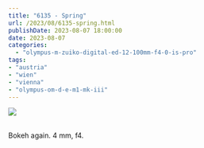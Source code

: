 ```yaml
---
title: "6135 - Spring"
url: /2023/08/6135-spring.html
publishDate: 2023-08-07 18:00:00
date: 2023-08-07
categories:
  - "olympus-m-zuiko-digital-ed-12-100mm-f4-0-is-pro"
tags:
- "austria"
- "wien"
- "vienna"
- "olympus-om-d-e-m1-mk-iii"
---
```

<div class="container">
<div class="center"><a target="_blank" href="https://d25zfm9zpd7gm5.cloudfront.net/1200x1200/2020/20200503_094822-2_lr.jpg"><img class="webfeedsFeaturedVisual" src="https://d25zfm9zpd7gm5.cloudfront.net/0600x0600/2020/20200503_094822-2_lr.jpg" /></a></div>
</div>
<br />

Bokeh again. 4 mm, f4.
